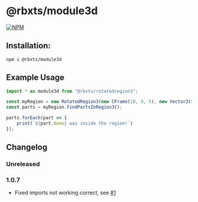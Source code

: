 # @rbxts/module3d

[![NPM](https://nodei.co/npm/@rbxts/module3d.png)](https://npmjs.org/package/@rbxts/module3d)

## Installation:
```npm i @rbxts/module3d```

## Example Usage
```typescript
import * as module3d from "@rbxts/rotatedregion3";

const myRegion = new RotatedRegion3(new CFrame(10, 0, 5), new Vector3(5, 10, 5));
const parts = myRegion.FindPartsInRegion3();

parts.forEach(part => {
	print(`${part.Name} was inside the region!`)
});
```

## Changelog
### Unreleased

### 1.0.7
- Fixed imports not working correct, see [#1](https://github.com/OverHash/Roblox-TS-Libraries/issues/1)
